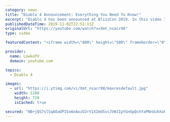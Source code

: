 ```yaml
---
category: news
title: "Diablo 4 Announcement: Everything You Need To Know!"
excerpt: "Diablo 4 has been announced at BlizzCon 2019. In this video I go over everything you need to know about this upcoming Blizzard Entertainment game."
publishedDateTime: 2019-11-02T22:51:11Z
originalUrl: "https://youtube.com/watch?v=Xmt_nsacr98"
type: video

featuredContent: "<iframe width=\"800\" height=\"500\" frameborder=\"0\" src=\"https://www.youtube.com/embed/Xmt_nsacr98\" allow=\"accelerometer; autoplay; encrypted-media; gyroscope; picture-in-picture\" allowfullscreen></iframe>"

provider:
  name: LowkoTV
  domain: youtube.com

topics:
  - Diablo 4

images:
  - url: "https://i.ytimg.com/vi/Xmt_nsacr98/maxresdefault.jpg"
    width: 1280
    height: 720
    isCached: true

secured: "0B+jQS7slSqAOaOPISo6oAozOJrV1XImUSvcJVWJIpYGn6pQchYaPNnUuhXaFvjHA7KTgt414Z9aaUN3F2G262e0viTSipUhPUJGKtEj9t1zsuzKIbx88bsfzjL7GSS8PQta0NdT6HK5MU+N+lMrfBQXpFcFoX9Wpx9+C967XNSZBIuxyKZSqda3+nqmJ53YDvVHu8OHK2IzMuU0idUwVulY7iC9t4Jtx1yqs1FhbK1H6AaHoyAvmsWid5FhWSajf9My22y6liKo7VIjRO8UnX8tIm5VBOPjXqdeteABG7/0O1cBst5Kj9tFGO0XfOnHvAA3G6wwVdxqAA/A4tW41H9eY2bFpd5cMuQNae7LuDfgWL+JzkdL9UpsqOgp6ypP1ITIaz06aKaXo13Zt3epbzrxQRev+q3jKNJULsFxlGKGYbBnygH0zUIc98UVGIYP;cdu6vEv8BK6rD/5Z+cTo3g=="
---
```


